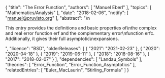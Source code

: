 {
    "title": "The Error Function",
    "authors": [
        "Manuel Eberl"
    ],
    "topics": [
        "Mathematics/Analysis"
    ],
    "date": "2018-02-06",
    "notify": [
        "manuel@pruvisto.org"
    ],
    "abstract": "\n<p> This entry provides the definitions and basic properties of\nthe complex and real error function erf and the complementary error\nfunction erfc. Additionally, it gives their full asymptotic\nexpansions. </p>",
    "licence": "BSD",
    "olderReleases": [
        {
            "2021": "2021-02-23"
        },
        {
            "2020": "2020-04-18"
        },
        {
            "2019": "2019-06-11"
        },
        {
            "2018": "2018-08-16"
        },
        {
            "2017": "2018-02-07"
        }
    ],
    "dependencies": [
        "Landau_Symbols"
    ],
    "theories": [
        "Error_Function",
        "Error_Function_Asymptotics"
    ],
    "relatedEntries": [
        "Euler_MacLaurin",
        "Stirling_Formula"
    ]
}